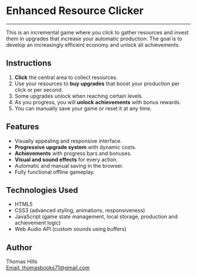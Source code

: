 # Enhanced Resource Clicker
---

This is an incremental game where you click to gather resources and invest them in upgrades that increase your automatic production. The goal is to develop an increasingly efficient economy and unlock all achievements.

## Instructions

1. **Click** the central area to collect resources.
2. Use your resources to **buy upgrades** that boost your production per click or per second.
3. Some upgrades unlock when reaching certain levels.
4. As you progress, you will **unlock achievements** with bonus rewards.
5. You can manually save your game or reset it at any time.

## Features

- Visually appealing and responsive interface.
- **Progressive upgrade system** with dynamic costs.
- **Achievements** with progress bars and bonuses.
- **Visual and sound effects** for every action.
- Automatic and manual saving in the browser.
- Fully functional offline gameplay.

## Technologies Used

- HTML5  
- CSS3 (advanced styling, animations, responsiveness)  
- JavaScript (game state management, local storage, production and achievement logic)  
- Web Audio API (custom sounds using buffers)

## Author

Thomas Hills  
[Email: thomasbooks71@gmail.com](mailto:thomasbooks71@gmail.com)
